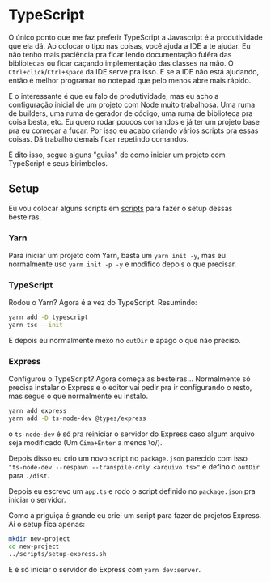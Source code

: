 # TypeScript

O único ponto que me faz preferir TypeScript a Javascript é a produtividade que
ela dá. Ao colocar o tipo nas coisas, você ajuda a IDE a te ajudar. Eu não
tenho mais paciência pra ficar lendo documentação fulêra das bibliotecas ou
ficar caçando implementação das classes na mão. O `Ctrl+click`/`Ctrl+space` da IDE
serve pra isso. E se a IDE não está ajudando, então é melhor programar no
notepad que pelo menos abre mais rápido.

E o interessante é que eu falo de produtividade, mas eu acho a configuração
inicial de um projeto com Node muito trabalhosa. Uma ruma de builders, uma ruma
de gerador de código, uma ruma de biblioteca pra coisa besta, etc. Eu quero
rodar poucos comandos e já ter um projeto base pra eu começar a fuçar. Por isso
eu acabo criando vários scripts pra essas coisas. Dá trabalho demais ficar
repetindo comandos.

E dito isso, segue alguns "guias" de como iniciar um projeto com TypeScript e
seus birimbelos.

## Setup

Eu vou colocar alguns scripts em [scripts](scripts) para fazer o setup dessas
besteiras.

### Yarn

Para iniciar um projeto com Yarn, basta um `yarn init -y`, mas eu normalmente
uso `yarm init -p -y` e modifico depois o que precisar.

### TypeScript

Rodou o Yarn? Agora é a vez do TypeScript. Resumindo:

```sh
yarn add -D typescript
yarn tsc --init
```

E depois eu normalmente mexo no `outDir` e apago o que não preciso.

### Express

Configurou o TypeScript? Agora começa as besteiras...
Normalmente só precisa instalar o Express e o editor vai pedir pra ir
configurando o resto, mas segue o que normalmente eu instalo.

```sh
yarn add express
yarn add -D ts-node-dev @types/express
```

o `ts-node-dev` é só pra reiniciar o servidor do Express caso algum arquivo
seja modificado (Um `Cima+Enter` a menos \o/).

Depois disso eu crio um novo script no `package.json` parecido com isso
`"ts-node-dev --respawn --transpile-only <arquivo.ts>"` e defino o `outDir`
para `./dist`.

Depois eu escrevo um `app.ts` e rodo o script definido no `package.json` pra
iniciar o servidor.

Como a priguiça é grande eu criei um script para fazer de projetos Express. Aí
o setup fica apenas:

```sh
mkdir new-project
cd new-project
../scripts/setup-express.sh
```

E é só iniciar o servidor do Express com `yarn dev:server`.
